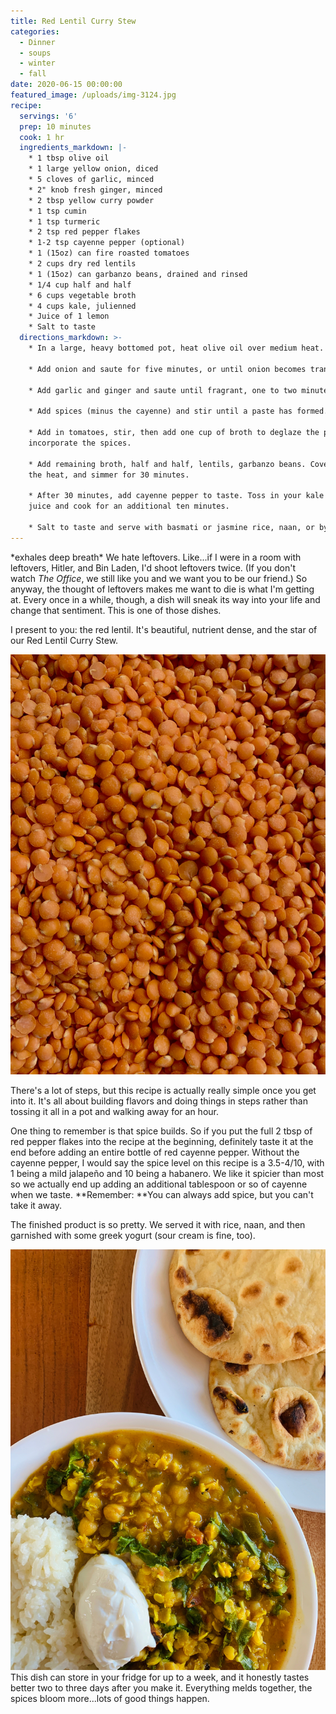 ```yaml
---
title: Red Lentil Curry Stew
categories:
  - Dinner
  - soups
  - winter
  - fall
date: 2020-06-15 00:00:00
featured_image: /uploads/img-3124.jpg
recipe:
  servings: '6'
  prep: 10 minutes
  cook: 1 hr
  ingredients_markdown: |-
    * 1 tbsp olive oil
    * 1 large yellow onion, diced
    * 5 cloves of garlic, minced
    * 2" knob fresh ginger, minced
    * 2 tbsp yellow curry powder
    * 1 tsp cumin
    * 1 tsp turmeric
    * 2 tsp red pepper flakes
    * 1-2 tsp cayenne pepper (optional)
    * 1 (15oz) can fire roasted tomatoes
    * 2 cups dry red lentils
    * 1 (15oz) can garbanzo beans, drained and rinsed
    * 1/4 cup half and half
    * 6 cups vegetable broth
    * 4 cups kale, julienned
    * Juice of 1 lemon
    * Salt to taste
  directions_markdown: >-
    * In a large, heavy bottomed pot, heat olive oil over medium heat.

    * Add onion and saute for five minutes, or until onion becomes translucent.

    * Add garlic and ginger and saute until fragrant, one to two minutes.

    * Add spices (minus the cayenne) and stir until a paste has formed.

    * Add in tomatoes, stir, then add one cup of broth to deglaze the pan and
    incorporate the spices.

    * Add remaining broth, half and half, lentils, garbanzo beans. Cover, reduce
    the heat, and simmer for 30 minutes.

    * After 30 minutes, add cayenne pepper to taste. Toss in your kale and lemon
    juice and cook for an additional ten minutes.

    * Salt to taste and serve with basmati or jasmine rice, naan, or by itself.
---
```


\*exhales deep breath\* We hate leftovers. Like...if I were in a room with leftovers, Hitler, and Bin Laden, I'd shoot leftovers twice. (If you don't watch&nbsp;*The Office*, we still like you and we want you to be our friend.) So anyway, the thought of leftovers makes me want to die is what I'm getting at. Every once in a while, though, a dish will sneak its way into your life and change that sentiment. This is one of those dishes.

I present to you: the red lentil. It's beautiful, nutrient dense, and the star of our Red Lentil Curry Stew.

![](/uploads/img-3113.jpg)

There's a lot of steps, but this recipe is actually really simple once you get into it. It's all about building flavors and doing things in steps rather than tossing it all in a pot and walking away for an hour.&nbsp;

One thing to remember is that spice builds. So if you put the full 2 tbsp of red pepper flakes into the recipe at the beginning, definitely taste it at the end before adding an entire bottle of red cayenne pepper. Without the cayenne pepper, I would say the spice level on this recipe is a 3.5-4/10, with 1 being a mild jalape&ntilde;o and 10 being a habanero. We like it spicier than most so we actually end up adding an additional tablespoon or so of cayenne when we taste. **Remember:&nbsp;**You can always add spice, but you can't take it away.

The finished product is so pretty. We served it with rice, naan, and then garnished with some greek yogurt (sour cream is fine, too).

![](/uploads/img-3124.jpg)
This dish can store in your fridge for up to a week, and it honestly tastes better two to three days after you make it. Everything melds together, the spices bloom more...lots of good things happen.

&nbsp;